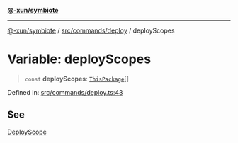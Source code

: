 [**@-xun/symbiote**](../../../../README.md)

***

[@-xun/symbiote](../../../../README.md) / [src/commands/deploy](../README.md) / deployScopes

# Variable: deployScopes

> `const` **deployScopes**: [`ThisPackage`](../../../configure/enumerations/ThisPackageGlobalScope.md#thispackage)[]

Defined in: [src/commands/deploy.ts:43](https://github.com/Xunnamius/symbiote/blob/b82f5db0ddf304d345bd71e41da6d798adaa5156/src/commands/deploy.ts#L43)

## See

[DeployScope](../../../configure/enumerations/ThisPackageGlobalScope.md)
